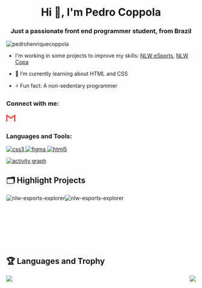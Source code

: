 <h1 align="center">Hi 👋, I'm Pedro Coppola</h1>
<h3 align="center">Just a passionate front end programmer student, from Brazil</h3>

<p align="left"> <img src="https://komarev.com/ghpvc/?username=pedrohenriquecoppola&label=Profile%20views&color=0e75b6&style=flat" alt="pedrohenriquecoppola" /> </p>

<p align="left"> <a href="https://github.com/ryo-ma/github-profile-trophy%22%3E<img src="https://github-profile-trophy.vercel.app/?username=pedrohenriquecoppola" alt="pedrohenriquecoppola" /></a> </p>

- I'm working in some projects to improve my skills: [NLW eSports](https://pedrohenriquecoppola.github.io/nlw-esports-explorer/), [NLW Copa](https://pedrohenriquecoppola.github.io/nlw-10-copa/)

- 🌱 I’m currently learning about HTML and CSS

- ⚡ Fun fact: A non-sedentary programmer

<h3 align="left">Connect with me:</h3>
<p align="left">
</p>
 
 <a href="mailto:pedro.coppola0207+github@gmail.com"><img src= "./assets/281769.png" width=24px
  height=24px></a>

<h3 align="left">Languages and Tools:</h3>
<p align="left"> <a href="https://www.w3schools.com/css/" target="_blank" rel="noreferrer"> <img src="https://cdn.jsdelivr.net/gh/devicons/devicon/icons/css3/css3-plain.svg" alt="css3" width="40" height="40"/> </a> <a href="https://www.figma.com/" target="_blank" rel="noreferrer"> <img src="https://cdn.jsdelivr.net/gh/devicons/devicon/icons/figma/figma-original.svg" alt="figma" width="40" height="40"/> </a> <a href="https://www.w3.org/html/" target="_blank" rel="noreferrer"> <img src="https://cdn.jsdelivr.net/gh/devicons/devicon/icons/html5/html5-plain.svg" alt="html5" width="40" height="40"/> </a> </p>

[![activity graph](https://activity-graph.herokuapp.com/graph?username=PedroHenriqueCoppola&custom_title=Coppola%20activity%20graph&theme=dracula&hide_border=true)](https://github.com/ashutosh00710/github-readme-activity-graph)



## 🗂️ Highlight Projects

<section display="block">

  [<img align="left" src="https://github-readme-stats.vercel.app/api/pin/?username=PedroHenriqueCoppola&repo=nlw-esports-explorer&show_icons=true&line_height=27&title_color=6aa6f8&text_color=8a919a&icon_color=6aa6f8&bg_color=22272e" alt="nlw-esports-explorer"/>](https://pedrohenriquecoppola.github.io/nlw-esports-explorer/)

   [<img align="left" src="https://github-readme-stats.vercel.app/api/pin/?username=PedroHenriqueCoppola&repo=nlw-10-copa&show_icons=true&line_height=27&title_color=6aa6f8&text_color=8a919a&icon_color=6aa6f8&bg_color=22272e" alt="nlw-esports-explorer"/>](https://pedrohenriquecoppola.github.io/nlw-10-copa/)
   </br>
</section>
</br>
</br>
</br>
</br>
</br>
</br>








## 🏆 Languages and Trophy

<section display="flex-inline">
 <img align="left" height="160em" src="https://github-readme-stats.vercel.app/api?username=PedroHenriqueCoppola&bg_color=0D1117&title_color=f9826c&text_color=fdfdfd&icon_color=f9826c&show_icons=true&hide_border=true&&count_private=true&include_all_commits=true" />

  <img align="right" height="160em" src="https://github-readme-stats.vercel.app/api/top-langs/?username=PedroHenriqueCoppola&bg_color=0D1117&title_color=f9826c&text_color=fdfdfd&show_icons=true&hide_border=true&layout=compact" />
  </br>
  </section>
 
